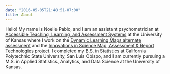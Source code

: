 ```yaml
---
date: "2016-05-05T21:48:51-07:00"
title: About
---
```


Hello! My name is Noelle Pablo, and I am an assistant psychometrician at [Accessible Teaching, Learning, and Assessment Systems](https://atlas.ku.edu/) at the University of Kansas where I work on the [Dynamic Learning Maps alternate assessment](https://dynamiclearningmaps.org/) and the [Innovations in Science Map, Assessment & Report Technologies project](https://ismart.works/). I completed my B.S. in Statistics at California Polytechnic State University, San Luis Obispo, and I am currently pursuing a M.S. in Applied Statistics, Analytics, and Data Science at the University of Kansas. 
